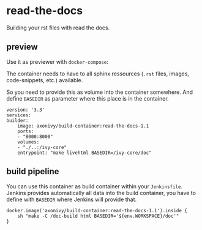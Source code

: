 # read-the-docs

Building your rst files with read the docs.

## preview

Use it as previewer with `docker-compose`:

The container needs to have to all sphinx
ressources (`.rst` files, images, code-snippets, etc.)
available.

So you need to provide this as volume into the container somewhere.
And define `BASEDIR` as parameter where this place is in the container.

    version: '3.3'
    services:
    builder:
        image: axonivy/build-container:read-the-docs-1.1
        ports:
        - "8000:8000"
        volumes:
        - "./..:/ivy-core"     
        entrypoint: "make livehtml BASEDIR=/ivy-core/doc"


## build pipeline

You can use this container as build container within your `Jenkinsfile`.
Jenkins provides automatically all data into the build container, you have to define with `BASEDIR` where Jenkins will provide that.

    docker.image('axonivy/build-container:read-the-docs-1.1').inside {
        sh "make -C /doc-build html BASEDIR='${env.WORKSPACE}/doc'"
    }

